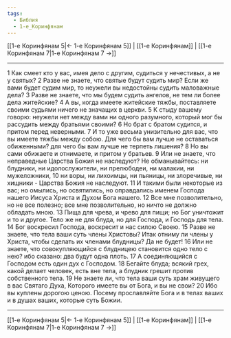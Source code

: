```yaml
---
tags:
  - Библия
  - 1-е_Коринфянам
---
```

[[1-е Коринфянам 5|← 1-е Коринфянам 5]] | [[1-е Коринфянам]] | [[1-е Коринфянам 7|1-е Коринфянам 7 →]]

---
1 Как смеет кто у вас, имея дело с другим, судиться у нечестивых, а не у святых?
2 Разве не знаете, что святые будут судить мир? Если же вами будет судим мир, то неужели вы недостойны судить маловажные дела?
3 Разве не знаете, что мы будем судить ангелов, не тем ли более дела житейские?
4 А вы, когда имеете житейские тяжбы, поставляете своими судьями ничего не значащих в церкви.
5 К стыду вашему говорю: неужели нет между вами ни одного разумного, который мог бы рассудить между братьями своими?
6 Но брат с братом судится, и притом перед неверными.
7 И то уже весьма унизительно для вас, что вы имеете тяжбы между собою. Для чего бы вам лучше не оставаться обиженными? для чего бы вам лучше не терпеть лишения?
8 Но вы сами обижаете и отнимаете, и притом у братьев.
9 Или не знаете, что неправедные Царства Божия не наследуют? Не обманывайтесь: ни блудники, ни идолослужители, ни прелюбодеи, ни малакии, ни мужеложники,
10 ни воры, ни лихоимцы, ни пьяницы, ни злоречивые, ни хищники - Царства Божия не наследуют.
11 И такими были некоторые из вас; но омылись, но освятились, но оправдались именем Господа нашего Иисуса Христа и Духом Бога нашего.
12 Все мне позволительно, но не все полезно; все мне позволительно, но ничто не должно обладать мною.
13 Пища для чрева, и чрево для пищи; но Бог уничтожит и то и другое. Тело же не для блуда, но для Господа, и Господь для тела.
14 Бог воскресил Господа, воскресит и нас силою Своею.
15 Разве не знаете, что тела ваши суть члены Христовы? Итак отниму ли члены у Христа, чтобы сделать их членами блудницы? Да не будет!
16 Или не знаете, что совокупляющийся с блудницею становится одно тело с нею? ибо сказано: два будут одна плоть.
17 А соединяющийся с Господом есть один дух с Господом.
18 Бегайте блуда; всякий грех, какой делает человек, есть вне тела, а блудник грешит против собственного тела.
19 Не знаете ли, что тела ваши суть храм живущего в вас Святаго Духа, Которого имеете вы от Бога, и вы не свои?
20 Ибо вы куплены дорогою ценою. Посему прославляйте Бога и в телах ваших и в душах ваших, которые суть Божии.

---
[[1-е Коринфянам 5|← 1-е Коринфянам 5]] | [[1-е Коринфянам]] | [[1-е Коринфянам 7|1-е Коринфянам 7 →]]